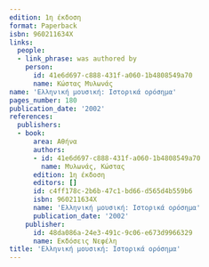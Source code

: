 ```yaml
---
edition: 1η έκδοση
format: Paperback
isbn: 960211634X
links:
  people:
  - link_phrase: was authored by
    person:
      id: 41e6d697-c888-431f-a060-1b4808549a70
      name: Κώστας Μυλωνάς
name: 'Ελληνική μουσική: Ιστορικά ορόσημα'
pages_number: 180
publication_date: '2002'
references:
  publishers:
  - book:
      area: Αθήνα
      authors:
      - id: 41e6d697-c888-431f-a060-1b4808549a70
        name: Μυλωνάς, Κώστας
      edition: 1η έκδοση
      editors: []
      id: c4ff178c-2b6b-47c1-bd66-d565d4b559b6
      isbn: 960211634X
      name: 'Ελληνική μουσική: Ιστορικά ορόσημα'
      publication_date: '2002'
    publisher:
      id: 48da086a-24e3-491c-9c06-e673d9966329
      name: Εκδόσεις Νεφέλη
title: 'Ελληνική μουσική: Ιστορικά ορόσημα'
---
```


